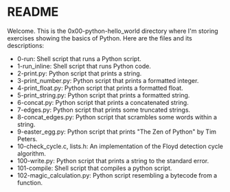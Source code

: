 # README

Welcome. This is the 0x00-python-hello_world directory where I'm storing exercises showing the basics of Python. Here are the files and its descriptions:

 - 0-run: Shell script that runs a Python script.
 - 1-run_inline: Shell script that runs Python code.
 - 2-print.py: Python script that prints a string.
 - 3-print_number.py: Python script that prints a formatted integer.
 - 4-print_float.py: Python script that prints a formatted float.
 - 5-print_string.py: Python script that prints a formatted string.
 - 6-concat.py: Python script that prints a concatenated string.
 - 7-edges.py: Python script that prints some truncated strings.
 - 8-concat_edges.py: Python script that scrambles some words within a string.
 - 9-easter_egg.py: Python script that prints "The Zen of Python" by Tim Peters.
 - 10-check_cycle.c, lists.h: An implementation of the Floyd detection cycle algorithm.
 - 100-write.py: Python script that prints a string to the standard error.
 - 101-compile: Shell script that compiles a python script.
 - 102-magic_calculation.py: Python script resembling a bytecode from a function.